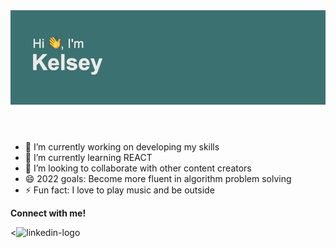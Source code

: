 <header>
<img src = "https://github.com/kelseyn12/kelseyn12/blob/master/header.png?raw=true">
  </header>




- 🔭 I’m currently working on developing my skills
- 🌱 I’m currently learning REACT
- 👯 I’m looking to collaborate with other content creators
- 😄 2022 goals: Become more fluent in algorithm problem solving
- ⚡ Fun fact: I love to play music and be outside

**Connect with me!**

<![linkedin-logo](https://user-images.githubusercontent.com/94858532/149823471-2754f1f5-ec65-49c5-b563-9ce0b10cf6a1.png=250X250)

[linkedin-logo]: https://www.linkedin.com/in/kelseynocek12/

